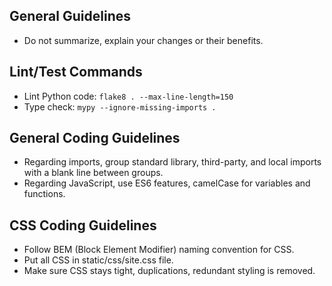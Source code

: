 ## General Guidelines
- Do not summarize, explain your changes or their benefits.

## Lint/Test Commands
- Lint Python code: `flake8 . --max-line-length=150`
- Type check: `mypy --ignore-missing-imports .`

## General Coding Guidelines
- Regarding imports, group standard library, third-party, and local imports with a blank line between groups.
- Regarding JavaScript, use ES6 features, camelCase for variables and functions.

## CSS Coding Guidelines
- Follow BEM (Block Element Modifier) naming convention for CSS.
- Put all CSS in static/css/site.css file.
- Make sure CSS stays tight, duplications, redundant styling is removed.

